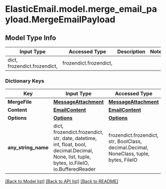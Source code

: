 # ElasticEmail.model.merge_email_payload.MergeEmailPayload

## Model Type Info
Input Type | Accessed Type | Description | Notes
------------ | ------------- | ------------- | -------------
dict, frozendict.frozendict,  | frozendict.frozendict,  |  | 

### Dictionary Keys
Key | Input Type | Accessed Type | Description | Notes
------------ | ------------- | ------------- | ------------- | -------------
**MergeFile** | [**MessageAttachment**](MessageAttachment.md) | [**MessageAttachment**](MessageAttachment.md) |  | 
**Content** | [**EmailContent**](EmailContent.md) | [**EmailContent**](EmailContent.md) |  | [optional] 
**Options** | [**Options**](Options.md) | [**Options**](Options.md) |  | [optional] 
**any_string_name** | dict, frozendict.frozendict, str, date, datetime, int, float, bool, decimal.Decimal, None, list, tuple, bytes, io.FileIO, io.BufferedReader | frozendict.frozendict, str, BoolClass, decimal.Decimal, NoneClass, tuple, bytes, FileIO | any string name can be used but the value must be the correct type | [optional]

[[Back to Model list]](../../README.md#documentation-for-models) [[Back to API list]](../../README.md#documentation-for-api-endpoints) [[Back to README]](../../README.md)

